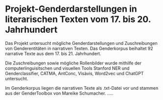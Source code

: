 # Projekt-Genderdarstellungen in literarischen Texten vom 17. bis 20. Jahrhundert

Das Projekt untersucht mögliche Genderdarstellungen und Zuschreibungen von Genderentitäten in narrativen Texten. Das Genderkorpus beihaltet 92 narrative Texte aus dem 17. bis 21. Jahrhundert.

Die Zuschreibungen sowie mögliche Rollenbilder wurde mithilfe der computerlinguisitschen und visuellen Tools Stanford NER und Genderclassifier, CATMA, AntConc, Visàvis, Word2vec und ChatGPT untersucht.

Im Genderkorpus liegen die narrativen Texte als .txt-Datei vor und stammen aus der GenderToolbox von Mareike Schumacher. .....
